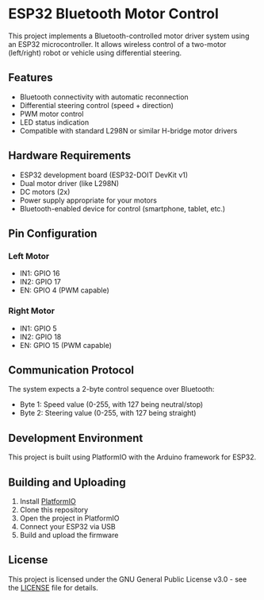 # ESP32 Bluetooth Motor Control

This project implements a Bluetooth-controlled motor driver system using an ESP32 microcontroller. It allows wireless control of a two-motor (left/right) robot or vehicle using differential steering.

## Features

- Bluetooth connectivity with automatic reconnection
- Differential steering control (speed + direction)
- PWM motor control
- LED status indication
- Compatible with standard L298N or similar H-bridge motor drivers

## Hardware Requirements

- ESP32 development board (ESP32-DOIT DevKit v1)
- Dual motor driver (like L298N)
- DC motors (2x)
- Power supply appropriate for your motors
- Bluetooth-enabled device for control (smartphone, tablet, etc.)

## Pin Configuration

### Left Motor
- IN1: GPIO 16
- IN2: GPIO 17
- EN: GPIO 4 (PWM capable)

### Right Motor
- IN1: GPIO 5
- IN2: GPIO 18
- EN: GPIO 15 (PWM capable)

## Communication Protocol

The system expects a 2-byte control sequence over Bluetooth:
- Byte 1: Speed value (0-255, with 127 being neutral/stop)
- Byte 2: Steering value (0-255, with 127 being straight)

## Development Environment

This project is built using PlatformIO with the Arduino framework for ESP32.

## Building and Uploading

1. Install [PlatformIO](https://platformio.org/)
2. Clone this repository
3. Open the project in PlatformIO
4. Connect your ESP32 via USB
5. Build and upload the firmware

## License

This project is licensed under the GNU General Public License v3.0 - see the [LICENSE](LICENSE) file for details.
